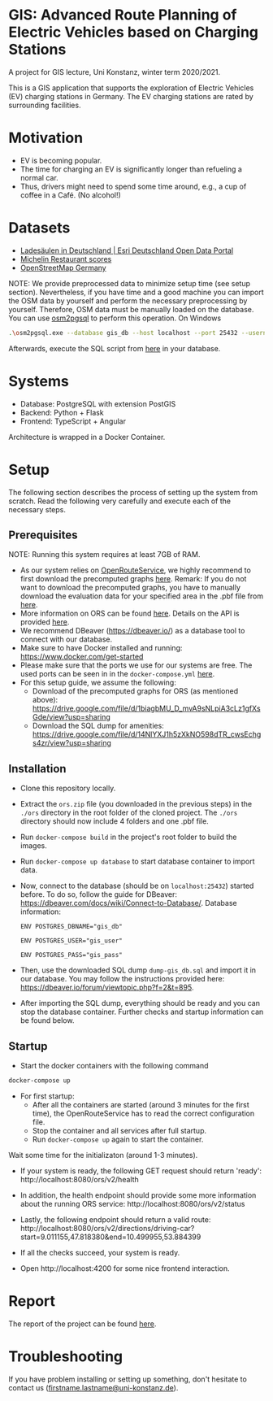 # GIS: Advanced Route Planning of Electric Vehicles based on Charging Stations

A project for GIS lecture, Uni Konstanz, winter term 2020/2021.

This is a GIS application that supports the exploration of Electric Vehicles (EV) charging stations in Germany. The EV charging stations are rated by surrounding facilities. 

# Motivation

- EV is becoming popular.
- The time for charging an EV is significantly longer than refueling a normal car.
- Thus, drivers might need to spend some time around, e.g., a cup of coffee in a Café. (No alcohol!)

# Datasets

- [Ladesäulen in Deutschland | Esri Deutschland Open Data Portal](https://opendata-esri-de.opendata.arcgis.com/datasets/esri-de-content::lades%C3%A4ulen-in-deutschland)
- [Michelin Restaurant scores](https://github.com/danmuf/michelin-stars-restaurants-api)
- [OpenStreetMap Germany](https://download.geofabrik.de/europe/germany-latest.osm.pbf)

NOTE: We provide preprocessed data to minimize setup time (see setup section). Nevertheless, if you have time and a good machine you can import the OSM data by yourself and perform the necessary preprocessing by yourself. Therefore, OSM data must be manually loaded on the database. You can use [osm2pgsql](https://osm2pgsql.org) to perform this operation.
On Windows 
```bash
.\osm2pgsql.exe --database gis_db --host localhost --port 25432 --username gis_user --password --create --slim --drop --latlong --hstore-all germany-latest.osm.pbf
```

Afterwards, execute the SQL script from [here](./assets/amenities.sql) in your database.


# Systems
- Database: PostgreSQL with extension PostGIS
- Backend: Python + Flask
- Frontend: TypeScript + Angular

Architecture is wrapped in a Docker Container.


# Setup

The following section describes the process of setting up the system from scratch. Read the following very carefully and execute each of the necessary steps.

## Prerequisites

NOTE: Running this system requires at least 7GB of RAM.

- As our system relies on [OpenRouteService](https://openrouteservice.org/), we highly recommend to first download the precomputed graphs [here](https://drive.google.com/file/d/1biagbMU_D_mvA9sNLpiA3cLz1gfXsGde/view?usp=sharing).
Remark: If you do not want to download the precomputed graphs, you have to manually download the evaluation data for your specified area in the .pbf file
from [here](https://srtm.csi.cgiar.org/srtmdata/). 
- More information on ORS can be found [here](https://github.com/GIScience/openrouteservice). Details on the API is provided
[here](https://openrouteservice.org/dev/#/api-docs).
- We recommend DBeaver (https://dbeaver.io/) as a database tool to connect with our database.
- Make sure to have Docker installed and running: https://www.docker.com/get-started
- Please make sure that the ports we use for our systems are free. The used ports can be seen in in the ``docker-compose.yml`` [here](./docker-compose.yml).
- For this setup guide, we assume the following:
	- Download of the precomputed graphs for ORS (as mentioned above): https://drive.google.com/file/d/1biagbMU_D_mvA9sNLpiA3cLz1gfXsGde/view?usp=sharing
	- Download the SQL dump for amenities: https://drive.google.com/file/d/14NlYXJ1h5zXkNO598dTR_cwsEchgs4zr/view?usp=sharing


## Installation

- Clone this repository locally.
- Extract the ``ors.zip`` file (you downloaded in the previous steps) in the ```./ors``` directory in the root folder of the cloned project. The ```./ors``` directory should
now include 4 folders and one .pbf file. 
- Run ``docker-compose build`` in the project's root folder to build the images.
- Run ``docker-compose up database`` to start database container to import data.
- Now, connect to the database (should be on ``localhost:25432``) started before. To do so, follow the guide for DBeaver: https://dbeaver.com/docs/wiki/Connect-to-Database/. Database information:

	``ENV POSTGRES_DBNAME="gis_db"``

	``ENV POSTGRES_USER="gis_user"``

	``ENV POSTGRES_PASS="gis_pass"``

- Then, use the downloaded SQL dump ``dump-gis_db.sql`` and import it in our database. You may follow the instructions provided here: https://dbeaver.io/forum/viewtopic.php?f=2&t=895.
- After importing the SQL dump, everything should be ready and you can stop the database container. Further checks and startup information can be found below.

## Startup
- Start the docker containers with the following command
```bash
docker-compose up
```

- For first startup:
	- After all the containers are started (around 3 minutes for the first time), the OpenRouteService has to read the correct configuration file.
	- Stop the container and all services after full startup.
	- Run ``docker-compose up`` again to start the container.

Wait some time for the initializaton (around 1-3 minutes).

- If your system is ready, the following GET request should return 'ready':
http://localhost:8080/ors/v2/health
- In addition, the health endpoint should provide some more information about the running ORS service:
http://localhost:8080/ors/v2/status
- Lastly, the following endpoint should return a valid route:
http://localhost:8080/ors/v2/directions/driving-car?start=9.011155,47.818380&end=10.499955,53.884399
- If all the checks succeed, your system is ready.

- Open http://localhost:4200 for some nice frontend interaction. 


# Report

The report of the project can be found [here](./assets/gis_report.pdf).

# Troubleshooting

If you have problem installing or setting up something, don't hesitate to contact us (firstname.lastname@uni-konstanz.de).

